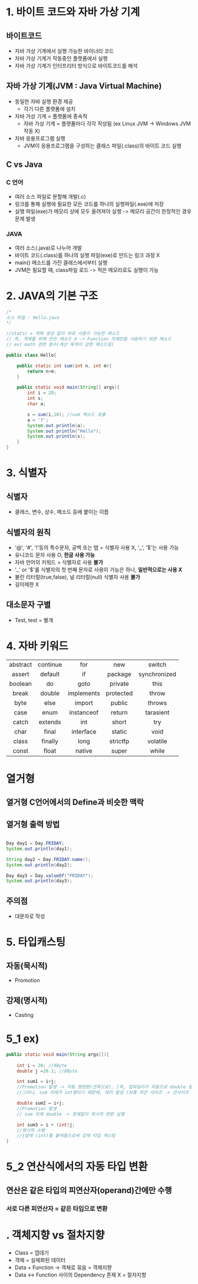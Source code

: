 # 1. 바이트 코드와 자바 가상 기계
## 바이트코드
- 자바 가상 기계에서 실행 가능한 바이너리 코드
- 자바 가상 기계가 작동중인 플랫폼에서 실행
- 자바 가상 기계가 인터프리터 방식으로 바이트코드를 해석

## 자바 가상 기계(JVM : Java Virtual Machine)
- 동일한 자바 실행 환경 제공
    - 각기 다른 플랫폼에 설치
- 자바 가상 기계 = 플랫폼에 종속적
    - 자바 가상 기계 = 플랫폼마다 각각 작성됨 (ex Linux JVM -> Windows JVM 작동 X)
- 자바 응용프로그램 실행
    - JVM이 응용프로그램을 구성하는 클래스 파일(.class)의 바이트 코드 실행

## C vs Java
### C 언어
- 여러 소스 파일로 분할해 개발(.c)
- 링크를 통해 실행에 필요한 모든 코드를 하나의 실행파일(.exe)에 저장
- 실행 파일(exe)가 메모리 상에 모두 올려져야 실행 -> 메모리 공간이 한정적인 경우 문제 발생

### JAVA
- 여러 소스(.java)로 나누어 개발
- 바이트 코드(.class)를 하나의 실행 파일(exe)로 만드는 링크 과정 X
- main() 메소드를 가진 클래스에서부터 실행
- JVM은 필요할 때, class파일 로드 -> 적은 메모리로도 실행이 가능

<div style="page-break-after: always;"></div>

# 2. JAVA의 기본 구조
~~~JAVA
/*
소스 파일 : Hello.java
*/

//static = 객체 생성 없이 바로 사용이 가능한 메소드
// 즉, 객체를 위해 만든 메소드 X -> Function 자체만을 사용하기 위한 메소드
// ex) math 관련 함수(계산 목적이 강한 메소드등)

public class Hello{

    public static int sum(int n, int m){
        return n+m;
    }

    public static void main(String[] args){
        int i = 20;
        int s;
        char a;

        s = sum(i,10); //sum 메소드 호출
        a = '?';
        System.out.println(a);
        System.out.println("Hello");
        System.out.println(s);
    }
}
~~~

<div style="page-break-after: always;"></div>

# 3. 식별자
## 식별자
- 클래스, 변수, 상수, 메소드 등에 붙이는 이름

## 식별자의 원칙
- '@', '#', '!'등의 특수문자, 공백 또는 탭 = 식별자 사용 X, '_', '$'는 사용 가능
- 유니코드 문자 사용 O, __한글 사용 가능__
- 자바 언어의 키워드 = 식별자로 사용 __불가__
- '_' or '$'를 식별자의 첫 번째 문자로 사용이 가능은 하나, __일반적으로는 사용 X__
- 불린 리터럴(true,false), 널 리터럴(null) 식별자 사용 __불가__
- 길이제한 X

## 대소문자 구별
- Test, test = 별개

<div style="page-break-after: always;"></div>

# 4. 자바 키워드
||||||
|:---:|:---:|:---:|:---:|:---:|
|abstract|continue|for|new|switch|
|assert|default|if|package|synchronized|
|boolean|do|goto|private|this|
|break|double|implements|protected|throw|
|byte|else|import|public|throws|
|case|enum|instanceof|return|tarasient|
|catch|extends|int|short|try|
|char|final|interface|static|void|
|class|finally|long|strictfp|volatile|
|const|float|native|super|while|

# 열거형
## 열거형 C언어에서의 Define과 비슷한 맥락
## 열거형 출력 방법
~~~JAVA

Day day1 = Day.FRIDAY;
System.out.println(day1);

String day2 = Day.FRIDAY.name();
System.out.println(day2);

Day day3 = Day.valueOf("FRIDAY");
System.out.println(day3);


~~~
## 주의점
- 대문자로 작성

<div style="page-break-after: always;"></div>

# 5. 타입캐스팅
## 자동(묵시적)
- Promotion

## 강제(명시적)
- Casting

# 5_1 ex)
~~~JAVA
public static void main(String args[]){
    
    int i = 20; //4Byte
    double j =20.1; //8Byte

    int sum1 = i+j;
    //Promotion 발생 -> 자동 형변환(큰쪽으로), [즉, 컴파일러가 자동으로 double 형변환]
    //그러나, sum 자체가 int형이기 때문에, 에러 발생 (보통 작은 사이즈 -> 큰사이즈 = 묵시적 변환)

    double sum2 = i+j;
    //Promotion 발생
    // sum 자체 double -> 문제없이 묵시적 변환 실행

    int sum3 = i + (int)j;
    //명시적 수행
    //j앞에 (int)를 붙여줌으로써 강제 타입 캐스팅
}
~~~

# 5_2 연산식에서의 자동 타입 변환
## 연산은 같은 타입의 피연산자(operand)간에만 수행
### 서로 다른 피연산자 = 같은 타입으로 변환
<div style="page-break-after: always;"></div>

<div style="page-break-after: always;"></div>
<div style="page-break-after: always;"></div>
<div style="page-break-after: always;"></div>
<div style="page-break-after: always;"></div>
<div style="page-break-after: always;"></div>

# . 객체지향 vs 절차지향
- Class = 껍데기 
- 객체 = 실체화된 데이터
- Data + Function -> 객체로 묶음 = 객체지향
- Data <-> Function 사이의 Dependency 존재 X = 절차지향
